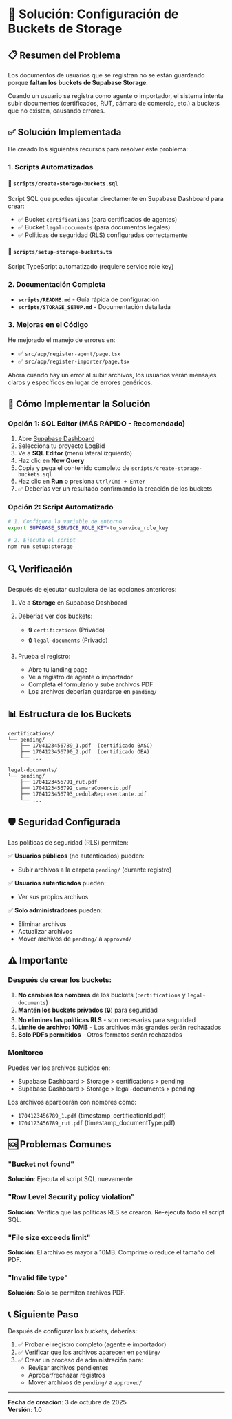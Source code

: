 # 🔧 Solución: Configuración de Buckets de Storage

## 📋 Resumen del Problema

Los documentos de usuarios que se registran no se están guardando porque **faltan los buckets de Supabase Storage**.

Cuando un usuario se registra como agente o importador, el sistema intenta subir documentos (certificados, RUT, cámara de comercio, etc.) a buckets que no existen, causando errores.

## ✅ Solución Implementada

He creado los siguientes recursos para resolver este problema:

### 1. Scripts Automatizados

#### 📄 `scripts/create-storage-buckets.sql`
Script SQL que puedes ejecutar directamente en Supabase Dashboard para crear:
- ✅ Bucket `certifications` (para certificados de agentes)
- ✅ Bucket `legal-documents` (para documentos legales)
- ✅ Políticas de seguridad (RLS) configuradas correctamente

#### 🔧 `scripts/setup-storage-buckets.ts`
Script TypeScript automatizado (requiere service role key)

### 2. Documentación Completa

- **`scripts/README.md`** - Guía rápida de configuración
- **`scripts/STORAGE_SETUP.md`** - Documentación detallada

### 3. Mejoras en el Código

He mejorado el manejo de errores en:
- ✅ `src/app/register-agent/page.tsx`
- ✅ `src/app/register-importer/page.tsx`

Ahora cuando hay un error al subir archivos, los usuarios verán mensajes claros y específicos en lugar de errores genéricos.

## 🚀 Cómo Implementar la Solución

### Opción 1: SQL Editor (MÁS RÁPIDO - Recomendado)

1. Abre [Supabase Dashboard](https://app.supabase.com)
2. Selecciona tu proyecto LogBid
3. Ve a **SQL Editor** (menú lateral izquierdo)
4. Haz clic en **New Query**
5. Copia y pega el contenido completo de `scripts/create-storage-buckets.sql`
6. Haz clic en **Run** o presiona `Ctrl/Cmd + Enter`
7. ✅ Deberías ver un resultado confirmando la creación de los buckets

### Opción 2: Script Automatizado

```bash
# 1. Configura la variable de entorno
export SUPABASE_SERVICE_ROLE_KEY=tu_service_role_key

# 2. Ejecuta el script
npm run setup:storage
```

## 🔍 Verificación

Después de ejecutar cualquiera de las opciones anteriores:

1. Ve a **Storage** en Supabase Dashboard
2. Deberías ver dos buckets:
   - 🔒 `certifications` (Privado)
   - 🔒 `legal-documents` (Privado)

3. Prueba el registro:
   - Abre tu landing page
   - Ve a registro de agente o importador
   - Completa el formulario y sube archivos PDF
   - Los archivos deberían guardarse en `pending/`

## 📊 Estructura de los Buckets

```
certifications/
└── pending/
    ├── 1704123456789_1.pdf  (certificado BASC)
    ├── 1704123456790_2.pdf  (certificado OEA)
    └── ...

legal-documents/
└── pending/
    ├── 1704123456791_rut.pdf
    ├── 1704123456792_camaraComercio.pdf
    ├── 1704123456793_cedulaRepresentante.pdf
    └── ...
```

## 🛡️ Seguridad Configurada

Las políticas de seguridad (RLS) permiten:

✅ **Usuarios públicos** (no autenticados) pueden:
- Subir archivos a la carpeta `pending/` (durante registro)

✅ **Usuarios autenticados** pueden:
- Ver sus propios archivos

✅ **Solo administradores** pueden:
- Eliminar archivos
- Actualizar archivos
- Mover archivos de `pending/` a `approved/`

## ⚠️ Importante

### Después de crear los buckets:

1. **No cambies los nombres** de los buckets (`certifications` y `legal-documents`)
2. **Mantén los buckets privados** (🔒) para seguridad
3. **No elimines las políticas RLS** - son necesarias para seguridad
4. **Límite de archivo: 10MB** - Los archivos más grandes serán rechazados
5. **Solo PDFs permitidos** - Otros formatos serán rechazados

### Monitoreo

Puedes ver los archivos subidos en:
- Supabase Dashboard > Storage > certifications > pending
- Supabase Dashboard > Storage > legal-documents > pending

Los archivos aparecerán con nombres como:
- `1704123456789_1.pdf` (timestamp_certificationId.pdf)
- `1704123456789_rut.pdf` (timestamp_documentType.pdf)

## 🆘 Problemas Comunes

### "Bucket not found"
**Solución**: Ejecuta el script SQL nuevamente

### "Row Level Security policy violation"
**Solución**: Verifica que las políticas RLS se crearon. Re-ejecuta todo el script SQL.

### "File size exceeds limit"
**Solución**: El archivo es mayor a 10MB. Comprime o reduce el tamaño del PDF.

### "Invalid file type"
**Solución**: Solo se permiten archivos PDF.

## 📞 Siguiente Paso

Después de configurar los buckets, deberías:

1. ✅ Probar el registro completo (agente e importador)
2. ✅ Verificar que los archivos aparecen en `pending/`
3. ✅ Crear un proceso de administración para:
   - Revisar archivos pendientes
   - Aprobar/rechazar registros
   - Mover archivos de `pending/` a `approved/`

---

**Fecha de creación**: 3 de octubre de 2025  
**Versión**: 1.0


